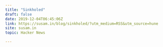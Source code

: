 ```yaml
---
title: "Sinkholed"
draft: false
date: 2019-12-04T06:45:06Z
link: https://susam.in/blog/sinkholed/?utm_medium=RSS&utm_source=hune
site: susam.in
topic: Hacker News  

---
```

